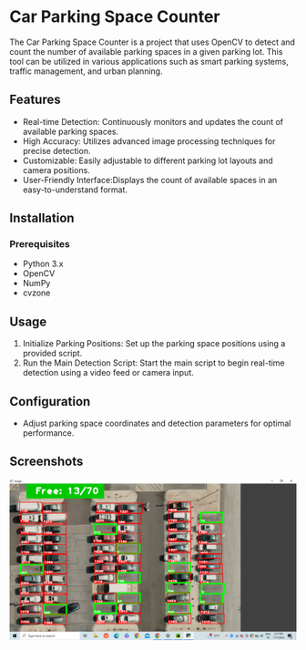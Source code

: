 # Car Parking Space Counter

The Car Parking Space Counter is a project that uses OpenCV to detect and count the number of available parking spaces in a given parking lot. This tool can be utilized in various applications such as smart parking systems, traffic management, and urban planning.

## Features
* Real-time Detection: Continuously monitors and updates the count of available parking spaces.
* High Accuracy: Utilizes advanced image processing techniques for precise detection.
* Customizable: Easily adjustable to different parking lot layouts and camera positions. 
* User-Friendly Interface:Displays the count of available spaces in an easy-to-understand format.

## Installation
### Prerequisites
* Python 3.x 
* OpenCV
* NumPy
* cvzone

## Usage
1. Initialize Parking Positions: Set up the parking space positions using a provided script.
2. Run the Main Detection Script: Start the main script to begin real-time detection using a video feed or camera input.

## Configuration
* Adjust parking space coordinates and detection parameters for optimal performance.

## Screenshots
![Screenshot](screenshots/parkingSpace1.png)
